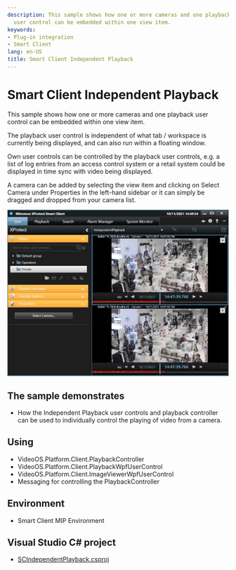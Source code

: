 ```yaml
---
description: This sample shows how one or more cameras and one playback
  user control can be embedded within one view item.
keywords:
- Plug-in integration
- Smart Client
lang: en-US
title: Smart Client Independent Playback
---
```


# Smart Client Independent Playback

This sample shows how one or more cameras and one playback user control
can be embedded within one view item.

The playback user control is independent of what tab / workspace is currently
being displayed, and can also run within a floating window.

Own user controls can be controlled by the playback user controls,
e.g. a list of log entries from an access control system or a retail
system could be displayed in time sync with video being displayed.

A camera can be added by selecting the view item and
clicking on Select Camera under Properties in the left-hand sidebar or it can simply be dragged and dropped from
your camera list.

![](SCIndependent1.png)

## The sample demonstrates

-   How the Independent Playback user controls and playback controller
    can be used to individually control the playing of video from a
    camera.

## Using

-   VideoOS.Platform.Client.PlaybackController
-   VideoOS.Platform.Client.PlaybackWpfUserControl
-   VideoOS.Platform.Client.ImageViewerWpfUserControl
-   Messaging for controlling the PlaybackController

## Environment

-   Smart Client MIP Environment

## Visual Studio C\# project

-   [SCIndependentPlayback.csproj](javascript:openLink('..\\\\PluginSamples\\\\SCIndependentPlayback\\\\SCIndependentPlayback.csproj');)
